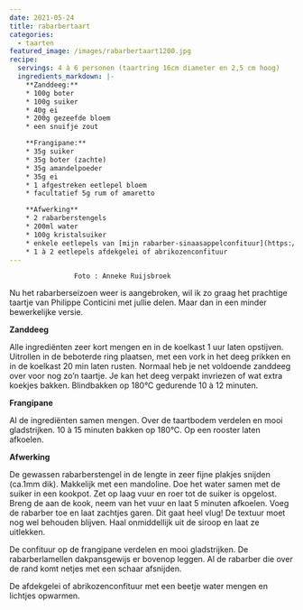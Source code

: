 ```yaml
---
date: 2021-05-24
title: rabarbertaart
categories:
  - taarten
featured_image: /images/rabarbertaart1200.jpg
recipe:
  servings: 4 à 6 personen (taartring 16cm diameter en 2,5 cm hoog)
  ingredients_markdown: |-
    **Zanddeeg:**
    * 100g boter    * 100g suiker    * 40g ei    * 200g gezeefde bloem    * een snuifje zout

    **Frangipane:**    * 35g suiker    * 35g boter (zachte)    * 35g amandelpoeder    * 35g ei    * 1 afgestreken eetlepel bloem    * facultatief 5g rum of amaretto
    **Afwerking**
    * 2 rabarberstengels
    * 200ml water
    * 100g kristalsuiker
    * enkele eetlepels van [mijn rabarber-sinaasappelconfituur](https://fabilicious.be/recipes/confituurenchocopasta/2019/04/24/Rabarber_sinaasappelconfituur/) of andere confituur
    * 1 à 2 eetlepels afdekgelei of abrikozenconfituur
---
```


					Foto : Anneke Ruijsbroek

Nu het rabarberseizoen weer is aangebroken, wil ik zo graag het prachtige taartje van Philippe Conticini met jullie delen. Maar dan in een minder bewerkelijke versie. 

<!--more-->

**Zanddeeg**

Alle ingrediënten zeer kort mengen en in de koelkast  1 uur laten opstijven.Uitrollen in de beboterde ring plaatsen, met een vork in het deeg prikken en in de koelkast 20 min laten rusten.
Normaal heb je net voldoende zanddeeg over voor nog zo’n taartje.
Je kan het deeg verpakt invriezen of wat extra koekjes bakken.
Blindbakken op 180°C gedurende 10 à 12 minuten.

**Frangipane**

Al de ingrediënten samen mengen.
Over de taartbodem verdelen en mooi gladstrijken.
10 à 15 minuten bakken op 180°C.
Op een rooster laten afkoelen.

**Afwerking**

De gewassen rabarberstengel in de lengte in zeer fijne plakjes snijden (ca.1mm dik). Makkelijk met een mandoline.
Doe het water samen met de suiker in een kookpot. Zet op laag vuur en roer tot de suiker is opgelost. Breng de aan de kook, neem van het vuur en laat 5 minuten afkoelen. Voeg de rabarber toe en laat zachtjes garen. Dit gaat heel vlug! De textuur moet nog wel behouden blijven. Haal onmiddellijk uit de siroop en laat ze uitlekken.

De confituur op de frangipane verdelen en mooi gladstrijken. 
De rabarberlamellen dakpansgewijs er bovenop leggen. Al de rabarber die over de rand komt netjes met een schaar afsnijden.

De afdekgelei of abrikozenconfituur met een beetje water mengen en lichtjes opwarmen.